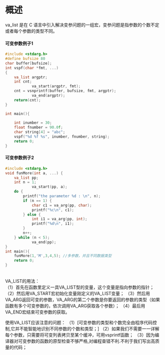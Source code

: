 # 概述

va_list 是在 C 语言中引入解决变参问题的一组宏，变参问题是指参数的个数不定或者每个参数的类型不同。


#### 可变参数例子1
```c
#include <stdarg.h>
#define bufsize 80
char buffer[bufsize];
int vspf(char *fmt, ...)
{
    va_list argptr;
    int cnt;
            va_start(argptr, fmt);
    cnt = vsnprintf(buffer, bufsize, fmt, argptr);
            va_end(argptr);
    return(cnt);
}

int main(){
    
    int inumber = 30;
    float fnumber = 90.0f;
    char string[4] = "abc";
    vspf("%d %f %s", inumber, fnumber, string);
    return 0;
}
```

#### 可变参数例子2

```c
#include <stdarg.h>
void funMore(int a, ...) {
    va_list pp;
    int n = 1;
            va_start(pp, a);
    do {
        printf("the parameter %d : \n", n);
        if (n == 1) {
            char c1 = va_arg(pp, char);
            printf("%c\n", c1);
        } else {
            int i1 = va_arg(pp, int);
            printf("%d\n", i1);
        }
        n++;
    } while (n < 5);
            va_end(pp);
}
int main(){
    funMore(1,'M',3,4,5); //多参数，并且不同数据类型
    return 0;
}
```

######  ############################################################################

VA_LIST的用法：      
（1）首先在函数里定义一具VA_LIST型的变量，这个变量是指向参数的指针； （2）然后用VA_START宏初始化变量刚定义的VA_LIST变量；
（3）然后用VA_ARG返回可变的参数，VA_ARG的第二个参数是你要返回的参数的类型（如果函数有多个可变参数的，依次调用VA_ARG获取各个参数）； （4）最后用VA_END宏结束可变参数的获取。

使用VA_LIST应该注意的问题： （1）[可变参数的类型和个数完全由程序代码控制,它并不能智能地识别不同参数的个数和类型；]
（2）如果我们不需要一一详解每个参数，只需要将可变列表拷贝至某个缓冲，可用vsprintf函数； （3）因为编译器对可变参数的函数的原型检查不够严格,对编程查错不利.不利于我们写出高质量的代码；